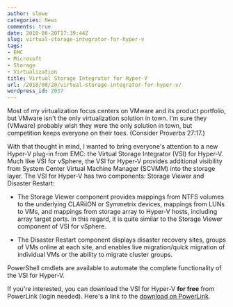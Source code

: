 ```yaml
---
author: slowe
categories: News
comments: true
date: 2010-08-20T17:39:44Z
slug: virtual-storage-integrator-for-hyper-v
tags:
- EMC
- Microsoft
- Storage
- Virtualization
title: Virtual Storage Integrator for Hyper-V
url: /2010/08/20/virtual-storage-integrator-for-hyper-v/
wordpress_id: 2037
---
```


Most of my virtualization focus centers on VMware and its product portfolio, but VMware isn't the only virtualization solution in town. I'm sure they (VMware) probably wish they were the only solution in town, but competition keeps everyone on their toes. (Consider Proverbs 27:17.)

With that thought in mind, I wanted to bring everyone's attention to a new Hyper-V plug-in from EMC: the Virtual Storage Integrator (VSI) for Hyper-V. Much like VSI for vSphere, the VSI for Hyper-V provides additional visibility from System Center Virtual Machine Manager (SCVMM) into the storage layer. The VSI for Hyper-V has two components: Storage Viewer and Disaster Restart:

* The Storage Viewer component provides mappings from NTFS volumes to the underlying CLARiiON or Symmetrix devices, mappings from LUNs to VMs, and mappings from storage array to Hyper-V hosts, including array target ports. In this regard, it is quite similar to the Storage Viewer component of VSI for vSphere.

* The Disaster Restart component displays disaster recovery sites, groups of VMs online at each site, and enables live migration/quick migration of individual VMs or the ability to migrate cluster groups.

PowerShell cmdlets are available to automate the complete functionality of the VSI for Hyper-V.

If you're interested, you can download the VSI for Hyper-V **for free** from PowerLink (login needed). Here's a link to the [download on PowerLink](http://bit.ly/d8wSLp).
